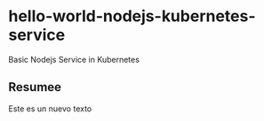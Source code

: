 # hello-world-nodejs-kubernetes-service
Basic Nodejs Service in Kubernetes
## Resumee
Este es un nuevo texto